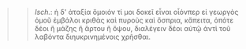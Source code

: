 

>>  *Isch.*: ἡ δ' ἀταξία ὅμοιόν τί μοι δοκεῖ εἶναι οἷόνπερ εἰ γεωργὸς ὁμοῦ ἐμβάλοι κριθὰς καὶ πυροὺς καὶ ὄσπρια, κἄπειτα, ὁπότε δέοι ἢ μάζης ἢ ἄρτου ἢ ὄψου, διαλέγειν δέοι αὐτῷ ἀντὶ τοῦ λαβόντα διηυκρινημένοις χρῆσθαι.